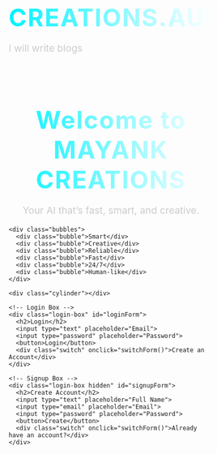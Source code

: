 # CREATIONS.AUI
I will write blogs
<!DOCTYPE html>
<html lang="en">
<head>
  <meta charset="UTF-8" />
  <meta name="viewport" content="width=device-width, initial-scale=1.0"/>
  <title>MAYANK CREATIONS</title>
  <link href="https://fonts.googleapis.com/css2?family=Outfit:wght@400;700&display=swap" rel="stylesheet">
  <style>
    * {
      box-sizing: border-box;
      margin: 0;
      padding: 0;
    }

    body {
      height: 100vh;
      background: radial-gradient(circle at bottom, #0f2027, #203a43, #2c5364);
      font-family: 'Outfit', sans-serif;
      overflow: hidden;
      color: white;
    }

    .container {
      position: relative;
      width: 100%;
      height: 100%;
      overflow: hidden;
    }

    .title-box {
      text-align: center;
      margin-top: 80px;
      z-index: 100;
      position: relative;
    }

    h1 {
      font-size: 3rem;
      letter-spacing: 2px;
      margin-bottom: 10px;
      background: linear-gradient(90deg, #00f2ff, #ffffff);
      -webkit-background-clip: text;
      -webkit-text-fill-color: transparent;
    }

    p {
      font-size: 1.2rem;
      color: #ccc;
    }

    .cylinder {
      position: absolute;
      bottom: 0;
      left: 50%;
      transform: translateX(-50%);
      width: 100px;
      height: 120px;
      background: linear-gradient(to top, rgba(0,242,255,0.4), rgba(255,255,255,0.1));
      backdrop-filter: blur(5px);
      border-radius: 50px 50px 0 0;
      border: 2px solid rgba(255,255,255,0.3);
      box-shadow: 0 0 30px rgba(0,242,255,0.4);
      z-index: 10;
    }

    .bubbles {
      position: absolute;
      bottom: 100px;
      width: 100%;
      height: 100%;
      pointer-events: none;
    }

    .bubble {
      position: absolute;
      bottom: 0;
      width: 90px;
      height: 90px;
      border-radius: 50%;
      background: rgba(255, 255, 255, 0.1);
      backdrop-filter: blur(4px);
      border: 1px solid rgba(255, 255, 255, 0.2);
      box-shadow: 0 0 10px rgba(255,255,255,0.15);
      color: white;
      font-weight: bold;
      text-align: center;
      line-height: 90px;
      animation: rise 4.5s ease-in infinite;
      font-size: 0.9rem;
    }

    .bubble:nth-child(1) { left: 10%; animation-delay: 0s; }
    .bubble:nth-child(2) { left: 25%; animation-delay: 1s; }
    .bubble:nth-child(3) { left: 40%; animation-delay: 2s; }
    .bubble:nth-child(4) { left: 55%; animation-delay: 3s; }
    .bubble:nth-child(5) { left: 70%; animation-delay: 0.5s; }
    .bubble:nth-child(6) { left: 85%; animation-delay: 1.5s; }

    @keyframes rise {
      0% { transform: translateY(0) scale(1); opacity: 0; }
      10% { opacity: 1; }
      100% { transform: translateY(-110vh) scale(1.3); opacity: 0; }
    }

    /* === LOGIN FORM === */
    .login-box {
      position: absolute;
      top: 55%;
      left: 50%;
      transform: translate(-50%, -50%);
      width: 320px;
      background: rgba(255, 255, 255, 0.05);
      border: 1px solid rgba(255, 255, 255, 0.1);
      backdrop-filter: blur(10px);
      border-radius: 20px;
      padding: 30px;
      box-shadow: 0 0 20px rgba(0,255,255,0.15);
      z-index: 99;
    }

    .login-box h2 {
      text-align: center;
      margin-bottom: 20px;
      color: #00f2ff;
    }

    .login-box input {
      width: 100%;
      padding: 10px;
      margin-bottom: 15px;
      border: none;
      border-radius: 10px;
      outline: none;
      background: rgba(255,255,255,0.1);
      color: white;
      font-size: 0.95rem;
    }

    .login-box button {
      width: 100%;
      padding: 10px;
      background: #00f2ff;
      border: none;
      border-radius: 10px;
      color: #000;
      font-weight: bold;
      cursor: pointer;
      transition: 0.3s;
    }

    .login-box button:hover {
      background: #00d4e0;
    }

    .login-box .switch {
      text-align: center;
      margin-top: 10px;
      font-size: 0.9rem;
      color: #ccc;
      cursor: pointer;
    }

    .hidden { display: none; }

    @media (max-width: 600px) {
      h1 { font-size: 2rem; }

      .bubble {
        width: 60px;
        height: 60px;
        line-height: 60px;
        font-size: 0.7rem;
      }

      .cylinder {
        width: 70px;
        height: 90px;
      }

      .login-box {
        width: 90%;
        padding: 20px;
      }
    }
  </style>
</head>
<body>

  <div class="container">
    <div class="title-box">
      <h1>Welcome to MAYANK CREATIONS</h1>
      <p>Your AI that’s fast, smart, and creative.</p>
    </div>

    <div class="bubbles">
      <div class="bubble">Smart</div>
      <div class="bubble">Creative</div>
      <div class="bubble">Reliable</div>
      <div class="bubble">Fast</div>
      <div class="bubble">24/7</div>
      <div class="bubble">Human-like</div>
    </div>

    <div class="cylinder"></div>

    <!-- Login Box -->
    <div class="login-box" id="loginForm">
      <h2>Login</h2>
      <input type="text" placeholder="Email">
      <input type="password" placeholder="Password">
      <button>Login</button>
      <div class="switch" onclick="switchForm()">Create an Account</div>
    </div>

    <!-- Signup Box -->
    <div class="login-box hidden" id="signupForm">
      <h2>Create Account</h2>
      <input type="text" placeholder="Full Name">
      <input type="email" placeholder="Email">
      <input type="password" placeholder="Password">
      <button>Create</button>
      <div class="switch" onclick="switchForm()">Already have an account?</div>
    </div>
  </div>

  <script>
    function switchForm() {
      const login = document.getElementById("loginForm");
      const signup = document.getElementById("signupForm");
      login.classList.toggle("hidden");
      signup.classList.toggle("hidden");
    }
  </script>

</body>
</html>
